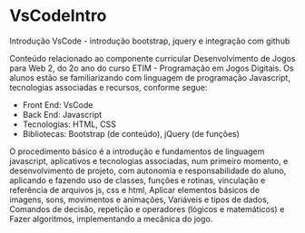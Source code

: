 # VsCodeIntro
Introdução VsCode - introdução bootstrap, jquery e integração com github

Conteúdo relacionado ao componente curricular Desenvolvimento de Jogos para Web 2, do 2o ano do curso ETIM - Programação em Jogos Digitais.
Os alunos estão se familiarizando com linguagem de programação Javascript, tecnologias associadas e recursos, conforme segue:
* Front End: VsCode
* Back End: Javascript
* Tecnologias: HTML, CSS
* Bibliotecas: Bootstrap (de conteúdo), jQuery (de funções)

O procedimento básico é a introdução e fundamentos de linguagem javascript, aplicativos e tecnologias associadas, num primeiro momento, e desenvolvimento de projeto, com autonomia e responsabilidade do aluno, aplicando e fazendo uso de classes, funções e rotinas, vinculação e referência de arquivos js, css e html, Aplicar elementos básicos de imagens, sons, movimentos e animações, Variáveis e tipos de dados, Comandos de decisão, repetição e operadores (lógicos e matemáticos) e Fazer algoritmos, implementando a mecânica do jogo.
